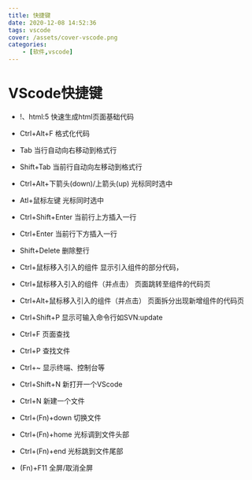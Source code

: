 ```yaml
---
title: 快捷键
date: 2020-12-08 14:52:36
tags: vscode
cover: /assets/cover-vscode.png
categories: 
    - [软件,vscode]
---
```

# VScode快捷键
* !、html:5
快速生成html页面基础代码
* Ctrl+Alt+F
格式化代码
* Tab
当行自动向右移动到格式行
* Shift+Tab
当前行自动向左移动到格式行
* Ctrl+Alt+下箭头(down)/上箭头(up)
光标同时选中
* Atl+鼠标左键
光标同时选中
* Ctrl+Shift+Enter
当前行上方插入一行
* Ctrl+Enter
当前行下方插入一行
* Shift+Delete
删除整行
* Ctrl+鼠标移入引入的组件
显示引入组件的部分代码，
* Ctrl+鼠标移入引入的组件（并点击）
页面跳转至组件的代码页
* Ctrl+Alt+鼠标移入引入的组件（并点击）
页面拆分出现新增组件的代码页

* Ctrl+Shift+P
显示可输入命令行如SVN:update
* Ctrl+F
页面查找
* Ctrl+P
查找文件
* Ctrl+~
显示终端、控制台等
* Ctrl+Shift+N
新打开一个VScode
* Ctrl+N
新建一个文件

* Ctrl+(Fn)+down
切换文件
* Ctrl+(Fn)+home
光标调到文件头部
* Ctrl+(Fn)+end
光标跳到文件尾部
* (Fn)+F11
全屏/取消全屏


